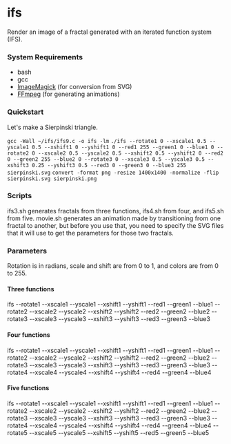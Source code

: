 # ifs
Render an image of a fractal generated with an iterated function system (IFS).

### System Requirements
* bash
* gcc 
* [ImageMagick](http://www.imagemagick.org/script/index.php) (for conversion from SVG)
* [FFmpeg](https://ffmpeg.org/) (for generating animations)

### Quickstart
Let's make a Sierpinski triangle.

`gcc -Wall ~/ifs/ifs9.c -o ifs -lm`
`./ifs --rotate1 0 --xscale1 0.5 --yscale1 0.5 --xshift1 0 --yshift1 0 --red1 255 --green1 0 --blue1 0 --rotate2 0 --xscale2 0.5 --yscale2 0.5 --xshift2 0.5 --yshift2 0 --red2 0 --green2 255 --blue2 0 --rotate3 0 --xscale3 0.5 --yscale3 0.5 --xshift3 0.25 --yshift3 0.5 --red3 0 --green3 0 --blue3 255 sierpinski.svg` 
`convert -format png -resize 1400x1400 -normalize -flip sierpinski.svg sierpinski.png`

### Scripts 
ifs3.sh generates fractals from three functions, ifs4.sh from four, and ifs5.sh from five. movie.sh generates an animation made by transitioning from one fractal to another, but before you use that, you need to specify the SVG files that it will use to get the parameters for those two fractals.

### Parameters
Rotation is in radians, scale and shift are from 0 to 1, and colors are from 0 to 255.

#### Three functions 
ifs --rotate1 --xscale1 --yscale1 --xshift1 --yshift1 --red1 --green1 --blue1 --rotate2 --xscale2 --yscale2 --xshift2 --yshift2 --red2 --green2 --blue2 --rotate3 --xscale3 --yscale3 --xshift3 --yshift3 --red3 --green3 --blue3 

#### Four functions 
ifs --rotate1 --xscale1 --yscale1 --xshift1 --yshift1 --red1 --green1 --blue1 --rotate2 --xscale2 --yscale2 --xshift2 --yshift2 --red2 --green2 --blue2 --rotate3 --xscale3 --yscale3 --xshift3 --yshift3 --red3 --green3 --blue3 --rotate4 --xscale4 --yscale4 --xshift4 --yshift4 --red4 --green4 --blue4 

#### Five functions 
ifs --rotate1 --xscale1 --yscale1 --xshift1 --yshift1 --red1 --green1 --blue1 --rotate2 --xscale2 --yscale2 --xshift2 --yshift2 --red2 --green2 --blue2 --rotate3 --xscale3 --yscale3 --xshift3 --yshift3 --red3 --green3 --blue3 --rotate4 --xscale4 --yscale4 --xshift4 --yshift4 --red4 --green4 --blue4 --rotate5 --xscale5 --yscale5 --xshift5 --yshift5 --red5 --green5 --blue5 
